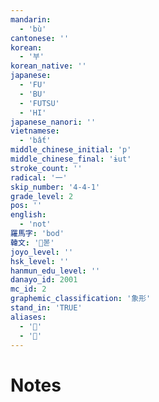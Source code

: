 ```yaml
---
mandarin:
  - 'bù'
cantonese: ''
korean:
  - '부'
korean_native: ''
japanese:
  - 'FU'
  - 'BU'
  - 'FUTSU'
  - 'HI'
japanese_nanori: ''
vietnamese:
  - 'bất'
middle_chinese_initial: 'p'
middle_chinese_final: 'ɨut'
stroke_count: ''
radical: '一'
skip_number: '4-4-1'
grade_level: 2
pos: ''
english:
  - 'not'
羅馬字: 'bod'
韓文: '볻'
joyo_level: ''
hsk_level: ''
hanmun_edu_level: ''
danayo_id: 2001
mc_id: 2
graphemic_classification: '象形'
stand_in: 'TRUE'
aliases:
  - '𠀚'
  - '𠙐'
---
```


# Notes
